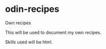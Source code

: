 # odin-recipes
Own recipes

This will be used to document my own recipes.

Skills used will be html.